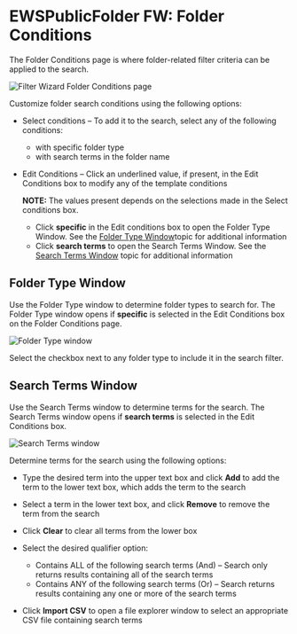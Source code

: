 # EWSPublicFolder FW: Folder Conditions

The Folder Conditions page is where folder-related filter criteria can be applied to the search.

![Filter Wizard Folder Conditions page](/img/product_docs/accessanalyzer/11.6/admin/datacollector/ewsmailbox/filterwizard/folderconditions.webp)

Customize folder search conditions using the following options:

- Select conditions – To add it to the search, select any of the following conditions:

    - with specific folder type
    - with search terms in the folder name

- Edit Conditions – Click an underlined value, if present, in the Edit Conditions box to modify any
  of the template conditions

    **NOTE:** The values present depends on the selections made in the Select conditions box.

    - Click **specific** in the Edit conditions box to open the Folder Type Window. See the
      [Folder Type Window](#folder-type-window)topic for additional information
    - Click **search terms** to open the Search Terms Window. See the
      [Search Terms Window](#search-terms-window) topic for additional information

## Folder Type Window

Use the Folder Type window to determine folder types to search for. The Folder Type window opens if
**specific** is selected in the Edit Conditions box on the Folder Conditions page.

![Folder Type window](/img/product_docs/accessanalyzer/11.6/admin/datacollector/ewsmailbox/filterwizard/foldertypewindow.webp)

Select the checkbox next to any folder type to include it in the search filter.

## Search Terms Window

Use the Search Terms window to determine terms for the search. The Search Terms window opens if
**search terms** is selected in the Edit Conditions box.

![Search Terms window](/img/product_docs/accessanalyzer/11.6/admin/datacollector/ewsmailbox/filterwizard/searchtermswindow.webp)

Determine terms for the search using the following options:

- Type the desired term into the upper text box and click **Add** to add the term to the lower text
  box, which adds the term to the search
- Select a term in the lower text box, and click **Remove** to remove the term from the search
- Click **Clear** to clear all terms from the lower box
- Select the desired qualifier option:

    - Contains ALL of the following search terms (And) – Search only returns results containing all
      of the search terms
    - Contains ANY of the following search terms (Or) – Search returns results containing any one or
      more of the search terms

- Click **Import CSV** to open a file explorer window to select an appropriate CSV file containing
  search terms
